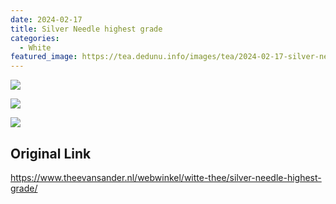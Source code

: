 ```yaml
---
date: 2024-02-17
title: Silver Needle highest grade
categories:
  - White
featured_image: https://tea.dedunu.info/images/tea/2024-02-17-silver-needles-highest-grade-1.jpg
---
```


![](https://tea.dedunu.info/images/tea/2024-02-17-silver-needles-highest-grade-2.jpg)

![](https://tea.dedunu.info/images/tea/2024-02-17-silver-needles-highest-grade-3.jpg)

![](https://tea.dedunu.info/images/tea/2024-02-17-silver-needles-highest-grade-4.jpg)

## Original Link

<https://www.theevansander.nl/webwinkel/witte-thee/silver-needle-highest-grade/>
